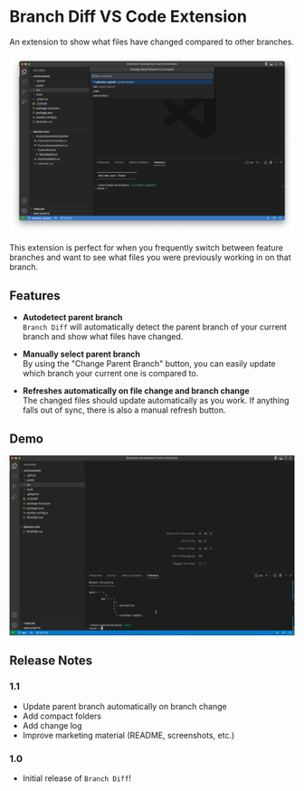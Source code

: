 # Branch Diff VS Code Extension

An extension to show what files have changed compared to other branches.

![Screenshot of Branch Diff](./screenshots/branch-diff.png)

This extension is perfect for when you frequently switch between feature branches and want to see what files you were previously working in on that branch.

## Features

- **Autodetect parent branch**  
`Branch Diff` will automatically detect the parent branch of your current branch and show what files have changed.

- **Manually select parent branch**  
By using the "Change Parent Branch" button, you can easily update which branch your current one is compared to.

- **Refreshes automatically on file change and branch change**  
The changed files should update automatically as you work. 
If anything falls out of sync, there is also a manual refresh button.

## Demo
![Demo of Branch Diff](./screenshots/branch-diff.gif)

## Release Notes

### 1.1
- Update parent branch automatically on branch change
- Add compact folders
- Add change log
- Improve marketing material (README, screenshots, etc.)

### 1.0
- Initial release of `Branch Diff`!
